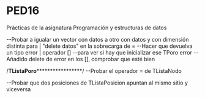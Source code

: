 # PED16
Prácticas de la asignatura Programación y estructuras de datos


--Probar a igualar un vector con datos a otro con datos y con dimensión distinta para | "delete datos" en la sobrecarga de =
--Hacer que devuelva un tipo error | operador [] --para ver si hay que inicializar ese TPoro error
--Añadido delete de error en los [], comprobar que esté bien


/************************************************TListaPoro*****************************************************************/
--Probar el operador = de TListaNodo

--Probar que dos posiciones de TListaPosicion apuntan al mismo sitio y viceversa
